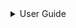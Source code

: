 

<details>

<summary>User Guide</summary>

7.1. [Scalar Math](scalar/README.md)
7.2. [Display (Output)](display/README.md)
7.3. [Vectors](vector/README.md)
7.4. [Matrices](matrix/README.md)
7.5. [Linear Algebra](linear-algebra/README.md)
7.6. [Tensors (Cartesian)](tensor/README.md)

7.7. [File I/O](file-io/README.md)*

7.8. [Debugging Modes](debug/README.md)


</details>


